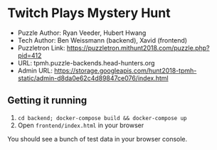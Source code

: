 # Twitch Plays Mystery Hunt

- Puzzle Author: Ryan Veeder, Hubert Hwang
- Tech Author: Ben Weissmann (backend), Xavid (frontend)
- Puzzletron Link: https://puzzletron.mithunt2018.com/puzzle.php?pid=412
- URL: tpmh.puzzle-backends.head-hunters.org
- Admin URL: https://storage.googleapis.com/hunt2018-tpmh-static/admin-d8da0e62c4d89847ce076/index.html

## Getting it running

1) `cd backend; docker-compose build && docker-compose up`
2) Open `frontend/index.html` in your browser

You should see a bunch of test data in your browser console.
